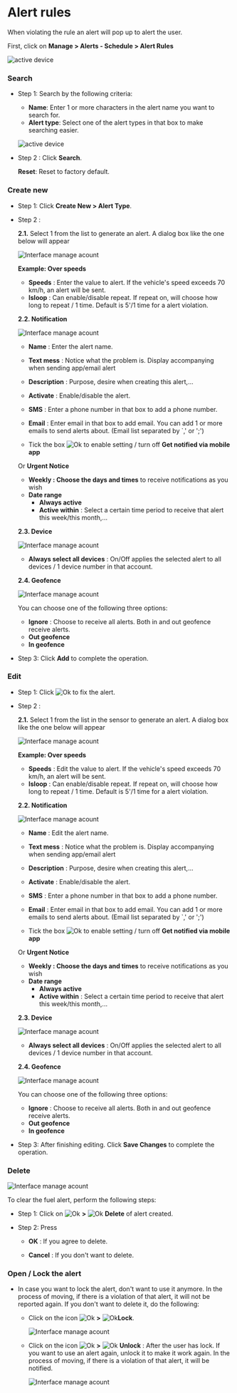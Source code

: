# Alert rules

When violating the rule an alert will pop up to alert the user.

First, click on **Manage > Alerts - Schedule > Alert Rules**

<span style="display:block;text-align:left">![active device ](/docs/assets/images/web-english/notifications/alerts-rules.png)

### Search
- Step 1: Search by the following criteria:

    * **Name**: Enter 1 or more characters in the alert name you want to search for.
    * **Alert type**: Select one of the alert types in that box to make searching easier.

    <span style="display:block;text-align:left">![active device ](/docs/assets/images/web-english/notifications/search-alert-rules.jpg)

- Step 2 : Click **Search**.

    **Reset**: Reset to factory default.

### Create new

- Step 1: Click **Create New > Alert Type**.
- Step 2 :
 
  **2.1.** Select 1 from the list to generate an alert. A dialog box like the one below will appear

    <span style="display:block;text-align:left">![Interface manage acount](/docs/assets/images/web-english/notifications/add-alert-rules.png)

     **Example: Over speeds**
    - **Speeds** : Enter the value to alert. If the vehicle's speed exceeds 70 km/h, an alert will be sent.
    - **Isloop** : Can enable/disable repeat. If repeat on, will choose how long to repeat / 1 time. Default is 5'/1 time for a alert violation.

    **2.2. Notification**
    
    <span style="display:block;text-align:left">![Interface manage acount](/docs/assets/images/web-english/notifications/add-notice-alert-rules.png)

    - **Name** : Enter the alert name.
    
    - **Text mess** : Notice what the problem is. Display accompanying when sending app/email alert
    
    - **Description** : Purpose, desire when creating this alert,...
    
    - **Activate** : Enable/disable the alert.

    - **SMS** : Enter a phone number in that box to add a phone number.
    
    - **Email** : Enter email in that box to add email.
    You can add 1 or more emails to send alerts about. (Email list separated by `,' or ';')

    - Tick the box <span class="icon-left svg-filter-tick">![Ok](/docs/assets/images/web-interface/icon/SVG/check-square.svg) to enable setting / turn off **Get notified via mobile app**
    
    Or **Urgent Notice**

    - **Weekly : Choose the days and times** to receive notifications as you wish
    - **Date range**
      - **Always active**
      - **Active within** : Select a certain time period to receive that alert this week/this month,...
    
    **2.3. Device**
    
    <span style="display:block;text-align:left">![Interface manage acount](/docs/assets/images/web-english/notifications/add-device-alert-rules.png)

    - **Always select all devices** : On/Off applies the selected alert to all devices / 1 device number in that account.
    
    **2.4. Geofence**
    
    <span style="display:block;text-align:left">![Interface manage acount](/docs/assets/images/web-english/notifications/add-geofence-alert-rules.png)

    You can choose one of the following three options:
    - **Ignore** : Choose to receive all alerts. Both in and out geofence receive alerts.
    - **Out geofence**
    - **In geofence**

- Step 3: Click **Add** to complete the operation.


### Edit

- Step 1: Click <span class="icon-left svg-filter-info">![Ok](/docs/assets/images/web-interface/icon/SVG/edit.svg) to fix the alert.
- Step 2 :

    **2.1.** Select 1 from the list in the sensor to generate an alert. A dialog box like the one below will appear

    <span style="display:block;text-align:left">![Interface manage acount](/docs/assets/images/web-english/notifications/edit-alert.png)

    **Example: Over speeds**
    - **Speeds** : Edit the value to alert. If the vehicle's speed exceeds 70 km/h, an alert will be sent.
    - **Isloop** : Can enable/disable repeat. If repeat on, will choose how long to repeat / 1 time. Default is 5'/1 time for a alert violation.

    **2.2. Notification**
    
    <span style="display:block;text-align:left">![Interface manage acount](/docs/assets/images/web-english/notifications/edit-alert-notice.png)

    - **Name** : Edit the alert name.
    
    - **Text mess** : Notice what the problem is. Display accompanying when sending app/email alert
    
    - **Description** : Purpose, desire when creating this alert,...
    
    - **Activate** : Enable/disable the alert.

    - **SMS** : Enter a phone number in that box to add a phone number.
    
    - **Email** : Enter email in that box to add email.
    You can add 1 or more emails to send alerts about. (Email list separated by `,' or ';')

    - Tick the box <span class="icon-left svg-filter-tick">![Ok](/docs/assets/images/web-interface/icon/SVG/check-square.svg) to enable setting / turn off **Get notified via mobile app**
    
    Or **Urgent Notice**

    - **Weekly : Choose the days and times** to receive notifications as you wish
    - **Date range**
      - **Always active**
      - **Active within** : Select a certain time period to receive that alert this week/this month,...
    
    **2.3. Device**
    
    <span style="display:block;text-align:left">![Interface manage acount](/docs/assets/images/web-english/notifications/edit-alert-device.png)

    - **Always select all devices** : On/Off applies the selected alert to all devices / 1 device number in that account.
    
    **2.4. Geofence**
    
    <span style="display:block;text-align:left">![Interface manage acount](/docs/assets/images/web-english/notifications/edit-alert-device.png)

    You can choose one of the following three options:
    - **Ignore** : Choose to receive all alerts. Both in and out geofence receive alerts.
    - **Out geofence**
    - **In geofence**
 
- Step 3: After finishing editing. Click **Save Changes** to complete the operation.

### Delete

<span style="display:block;text-align:left">![Interface manage acount](/docs/assets/images/web-english/notifications/delete-alert-rule.png)

To clear the fuel alert, perform the following steps:

- Step 1: Click on <span class="icon-left svg-filter-info">![Ok](/docs/assets/images/web-interface/icon/SVG/ellipsis-h.svg) **>** <span class="icon-left svg-filter-info">![Ok](/docs/assets/images/web-interface/icon/SVG/trash-alt.svg) **Delete** of alert created.

- Step 2: Press

  + **OK** : If you agree to delete.
  
  + **Cancel** : If you don't want to delete.
  
### Open / Lock the alert

- In case you want to lock the alert, don't want to use it anymore. In the process of moving, if there is a violation of that alert, it will not be reported again. If you don't want to delete it, do the following:

  - Click on the icon <span class="icon-left svg-filter-info">![Ok](/docs/assets/images/web-interface/icon/SVG/ellipsis-h.svg) **>** <span class="icon-left svg-filter-info">![Ok](/docs/assets/images/web-interface/icon/SVG/icons8-lock-2.svg)**Lock**.
    
    <span style="display:block;text-align:left">![Interface manage acount](/docs/assets/images/web-english/notifications/lock-alert.png)



  - Click on the icon <span class="icon-left svg-filter-info">![Ok](/docs/assets/images/web-interface/icon/SVG/ellipsis-h.svg) **>** <span class="icon-left">![Ok](/docs/assets/images/web-interface/icon/SVG/icons8-padlock.svg) **Unlock** : After the user has lock. If you want to use an alert again, unlock it to make it work again. In the process of moving, if there is a violation of that alert, it will be notified.

    <span style="display:block;text-align:left">![Interface manage acount](/docs/assets/images/web-english/notifications/unlock-alert.png)